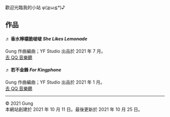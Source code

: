 
歡迎光臨我的小站 φ(≧ω≦*)♪  

## 作品

#### ♬ 香水檸檬脆啵啵 *She Likes Lemonade*

Gung 作曲編曲；YF Studio 出品於 2021 年 7 月。  
[去 QQ 音樂聽](https://i.y.qq.com/v8/playsong.html?songmid=003y0vQB0b1vQE&ADTAG=myqq&from=myqq&channel=10007100)   


#### ♬ 若不金鋒 *For Kingphone*

Gung 作曲編曲；YF Studio 出品於 2021 年 1 月。  
[去 QQ 音樂聽](https://i.y.qq.com/v8/playsong.html?songmid=000cXLlb0j4jBQ&ADTAG=myqq&from=myqq&channel=10007100)  

---
© 2021 Gung   
本網站創建於 2021 年 10 月 11 日。最後更新於 2021 年 10 月 25 日。

